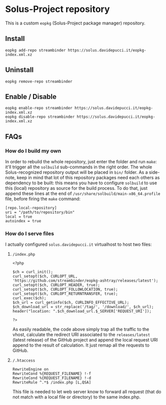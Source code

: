 # Solus-Project repository

This is a custom `eopkg` (Solus-Project package manager) repository.

## Install

	eopkg add-repo streambinder https://solus.davidepucci.it/eopkg-index.xml.xz

## Uninstall

	eopkg remove-repo streambinder

## Enable / Disable

	eopkg enable-repo streambinder https://solus.davidepucci.it/eopkg-index.xml.xz
	eopkg disable-repo streambinder https://solus.davidepucci.it/eopkg-index.xml.xz

## FAQs

### How do I build my own

In order to rebuild the whole repository, just enter the folder and run `make`: it'll trigger all the `solbuild` sub-commands in the right order. The whole Solus-recognized repository output will be placed in `bin/` folder.
As a side-note, keep in mind  that lot of this repository packages need each others as dependency to be built: this means you have to configure `solbuild` to use this (local) repository as source for the build process. To do that, just append these lines at the end of `/usr/share/solbuild/main-x86_64.profile` file, before firing the `make` command:

```
[repo.local-repository]
uri = "/path/to/repository/bin"
local = true
autoindex = true
```

### How do I serve files

I actually configured `solus.davidepucci.it` virtualhost to host two files:

1.  `/index.php`

		<?php

		$ch = curl_init();
		curl_setopt($ch, CURLOPT_URL, 'https://github.com/streambinder/eopkg-ashtray/releases/latest');
		curl_setopt($ch, CURLOPT_HEADER, true);
		curl_setopt($ch, CURLOPT_FOLLOWLOCATION, true);
		curl_setopt($ch, CURLOPT_RETURNTRANSFER, true);
		curl_exec($ch);
		$ch_url = curl_getinfo($ch, CURLINFO_EFFECTIVE_URL);
		$ch_download_url = str_replace('/tag/', '/download/', $ch_url);
		header("location: ".$ch_download_url.$_SERVER['REQUEST_URI']);

		?>

	As easily readable, the code above simply trap all the traffic to the vhost, calculate the redirect URI associated to the `releases/latest` (latest release) of the GitHub project and append the local request URI append to the result of calculation. It just remap all the requests to GitHub.

2.  `/.htaccess`

		RewriteEngine on
		RewriteCond %{REQUEST_FILENAME} !-f
		RewriteCond %{REQUEST_FILENAME} !-d
		RewriteRule ^.*$ /index.php [L,QSA]

	This file is needed to let web server know to forward all request (that do not match with a local file or directory) to the same index.php.
